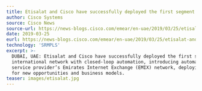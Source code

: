 ```yaml
---
title: Etisalat and Cisco have successfully deployed the first segment routing technology in the region
author: Cisco Systems
source: Cisco News 
source-url: https://news-blogs.cisco.com/emear/en-uae/2019/03/25/etisalat-and-cisco-announce-the-first-self-driving-internet-peering-network-in-the-region-2/
date: 2019-03-25
eurl: https://news-blogs.cisco.com/emear/en-uae/2019/03/25/etisalat-and-cisco-announce-the-first-self-driving-internet-peering-network-in-the-region-2/
technology: 'SRMPLS'
excerpt: >-
  DUBAI, UAE: Etisalat and Cisco have successfully deployed the first segment routing technology in the region over its 
  international network with closed-loop automation, introducing automation and software-defined networking (SDN) to the 
  service provider’s Emirates Internet Exchange (EMIX) network, deploying cutting-edge technologies that set the foundation 
  for new opportunities and business models.
teaser: images/etisalat.jpg
---
```


